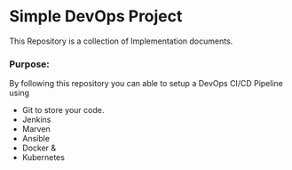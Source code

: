 # Simple DevOps Project

This Repository is a collection of Implementation documents. 

### Purpose:
By following this repository you can able to setup a DevOps CI/CD Pipeline using
- Git to store your code. 
- Jenkins 
- Marven
- Ansible
- Docker &
- Kubernetes

